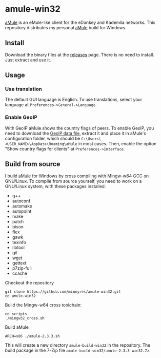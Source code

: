 # amule-win32

[aMule](https://github.com/amule-project/amule) is an eMule-like client for the eDonkey and Kademlia networks. This repository distributes my personal [aMule](https://github.com/amule-project/amule) build for Windows.

## Install

Download the binary files at the [releases](https://github.com/minnyres/amule-win32/releases/) page. There is no need to install. Just extract and use it. 

## Usage

### Use translation

The default GUI language is English. To use translations, select your language at `Preferences->General->Language`.

### Enable GeoIP

With GeoIP aMule shows the country flags of peers. To enable GeoIP, you need to download the [GeoIP data file](https://mailfud.org/geoip-legacy/GeoIP.dat.gz), extract it and place it in aMule's configuration folder, which should be `C:\Users\<USER_NAME>\AppData\Roaming\aMule` in most cases. Then, enable the option "Show country flags for clients" at `Preferences->Interface`.

## Build from source

I build aMule for Windows by cross compiling with Mingw-w64 GCC on GNU/Linux. To compile from source yourself, you need to work on a GNU/Linux system, with these packages installed:
 + g++
 + autoconf
 + automake
 + autopoint
 + make
 + patch
 + bison
 + flex
 + gawk
 + texinfo
 + libtool
 + git
 + wget 
 + gettext 
 + p7zip-full 
 + ccache

Checkout the repository

    git clone https://github.com/minnyres/amule-win32.git
    cd amule-win32

Build the Mingw-w64 cross toolchain:

    cd scripts
    ./mingw32_cross.sh

Build aMule 

    ARCH=x86 ./amule-2.3.3.sh

This will create a new directory `amule-build-win32` in the repository. The build package in the 7-Zip file `amule-build-win32/amule-2.3.3-win32.7z`.
